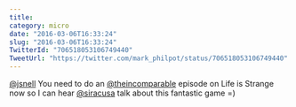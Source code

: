 ```yaml
---
title: 
category: micro
date: "2016-03-06T16:33:24"
slug: "2016-03-06T16:33:24"
TwitterId: "706518053106749440"
TweetUrl: "https://twitter.com/mark_philpot/status/706518053106749440"
---
```


[@jsnell](https://twitter.com/jsnell) You need to do an
[@theincomparable](https://twitter.com/theincomparable) episode on Life is
Strange now so I can hear [@siracusa](https://twitter.com/siracusa) talk about
this fantastic game =)
